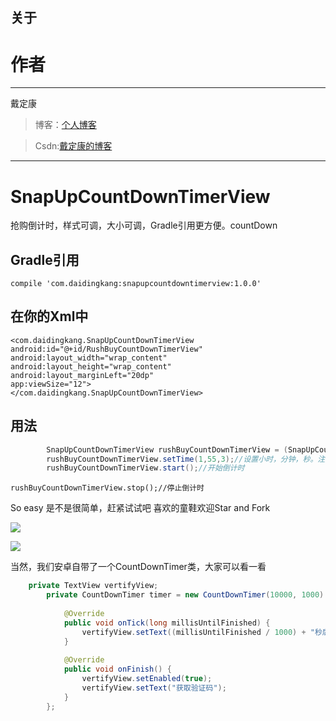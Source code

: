
## 关于 ##

# 作者 #
---

戴定康

>博客：[个人博客](http://daidingkang.cc/ "个人博客")

>Csdn:[戴定康的博客](http://blog.csdn.net/ddk837239693)

---


# SnapUpCountDownTimerView
抢购倒计时，样式可调，大小可调，Gradle引用更方便。countDown

## Gradle引用 ##

	compile 'com.daidingkang:snapupcountdowntimerview:1.0.0'

## 在你的Xml中 ##

	<com.daidingkang.SnapUpCountDownTimerView
	android:id="@+id/RushBuyCountDownTimerView"
	android:layout_width="wrap_content"
	android:layout_height="wrap_content"
	android:layout_marginLeft="20dp"
	app:viewSize="12">
	</com.daidingkang.SnapUpCountDownTimerView>


## 用法 ##

```java
		SnapUpCountDownTimerView rushBuyCountDownTimerView = (SnapUpCountDownTimerView) findViewById(R.id.RushBuyCountDownTimerView);
        rushBuyCountDownTimerView.setTime(1,55,3);//设置小时，分钟，秒。注意不能大于正常值，否则会抛出异常
        rushBuyCountDownTimerView.start();//开始倒计时
```

    rushBuyCountDownTimerView.stop();//停止倒计时


So easy 是不是很简单，赶紧试试吧
喜欢的童鞋欢迎Star and Fork



![](https://raw.githubusercontent.com/aesion/SnapUpCountDownTimerView/master/images/S60702-170557.jpg)

![](https://raw.githubusercontent.com/aesion/SnapUpCountDownTimerView/master/images/S60702-172429.jpg)


当然，我们安卓自带了一个CountDownTimer类，大家可以看一看


```java
	private TextView vertifyView;  
	    private CountDownTimer timer = new CountDownTimer(10000, 1000) {  
	  
	        @Override  
	        public void onTick(long millisUntilFinished) {  
	            vertifyView.setText((millisUntilFinished / 1000) + "秒后可重发");  
	        }  
	  
	        @Override  
	        public void onFinish() {  
	            vertifyView.setEnabled(true);  
	            vertifyView.setText("获取验证码");  
	        }  
	    }; 
```
